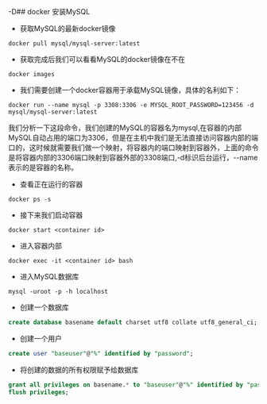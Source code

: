 -D## docker 安装MySQL

- 获取MySQL的最新docker镜像

````shell
docker pull mysql/mysql-server:latest
````

- 获取完成后我们可以看看MySQL的docker镜像在不在

````shell
docker images
````

- 我们需要创建一个docker容器用于承载MySQL镜像，具体的名利如下：

````shell
docker run --name mysql -p 3308:3306 -e MYSQL_ROOT_PASSWORD=123456 -d mysql/mysql-server:latest
````

我们分析一下这段命令，我们创建的MySQL的容器名为mysql,在容器的内部MySQL自动占用的端口为3306，但是在主机中我们是无法直接访问容器内部的端口的，这时候就需要我们做一个映射，将容器内的端口映射到容器外，上面的命令是将容器内部的3306端口映射到容器外部的3308端口,-d标识后台运行，--name表示的是容器的名称。

- 查看正在运行的容器

````shell
docker ps -s
````

- 接下来我们启动容器

````shell
docker start <container id>
````

- 进入容器内部

````shell
docker exec -it <container id> bash
````

- 进入MySQL数据库

````shell
mysql -uroot -p -h localhost
````

- 创建一个数据库

````sql
create database basename default charset utf8 collate utf8_general_ci;
````

- 创建一个用户

````sql
create user "baseuser"@"%" identified by "password";
````

- 将创建的数据的所有权限赋予给数据库

````sql
grant all privileges on basename.* to "baseuser"@"%" identified by "password";
flush privileges;
````